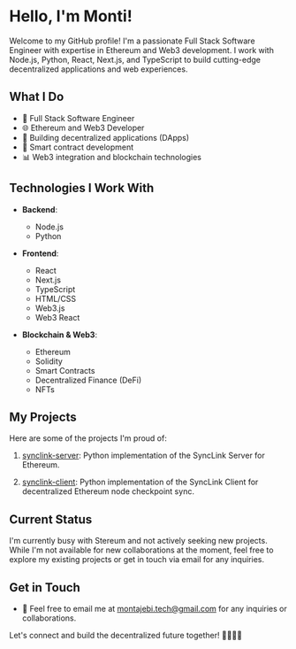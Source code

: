 # Hello, I'm Monti!

Welcome to my GitHub profile! I'm a passionate Full Stack Software Engineer with expertise in Ethereum and Web3 development. I work with Node.js, Python, React, Next.js, and TypeScript to build cutting-edge decentralized applications and web experiences.

## What I Do

- 💼 Full Stack Software Engineer
- 🌐 Ethereum and Web3 Developer
- 🚀 Building decentralized applications (DApps)
- 🧪 Smart contract development
- 📊 Web3 integration and blockchain technologies

## Technologies I Work With

- **Backend**:
  - Node.js
  - Python

- **Frontend**:
  - React
  - Next.js
  - TypeScript
  - HTML/CSS
  - Web3.js
  - Web3 React

- **Blockchain & Web3**:
  - Ethereum
  - Solidity
  - Smart Contracts
  - Decentralized Finance (DeFi)
  - NFTs

## My Projects

Here are some of the projects I'm proud of:

1. [synclink-server](https://github.com/stereum-dev/synclink-server): Python implementation of the SyncLink Server for Ethereum.

2. [synclink-client](https://github.com/stereum-dev/synclink-client): Python implementation of the SyncLink Client for decentralized Ethereum node checkpoint sync.

## Current Status

I'm currently busy with Stereum and not actively seeking new projects. While I'm not available for new collaborations at the moment, feel free to explore my existing projects or get in touch via email for any inquiries.

## Get in Touch
- 📧 Feel free to email me at [montajebi.tech@gmail.com](mailto:montajebi.tech@gmail.com) for any inquiries or collaborations.

Let's connect and build the decentralized future together! 👨🏻‍💻🚀
